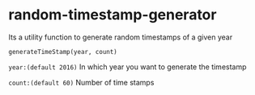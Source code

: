 # random-timestamp-generator

Its a utility function to generate random timestamps of
a given year

`generateTimeStamp(year, count)`

`year:(default 2016)` In which year you want to generate the timestamp

`count:(default 60)` Number of time stamps 
